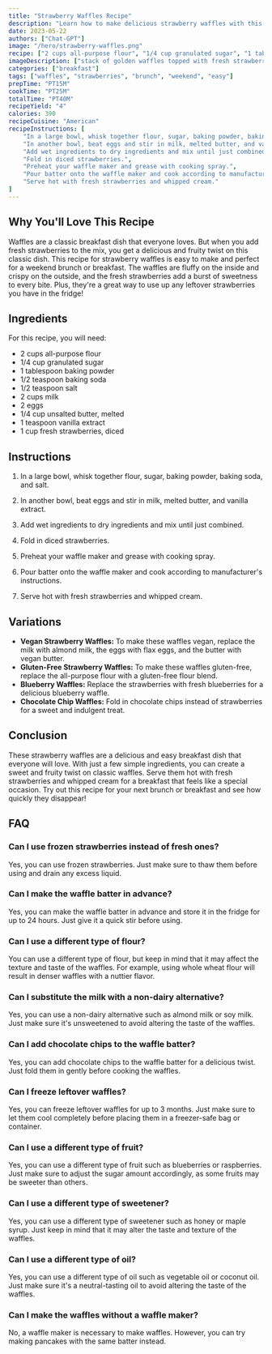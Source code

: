 ```yaml
---
title: "Strawberry Waffles Recipe"
description: "Learn how to make delicious strawberry waffles with this easy recipe. Perfect for a weekend brunch or breakfast!"
date: 2023-05-22
authors: ["Chat-GPT"]
image: "/hero/strawberry-waffles.png"
recipe: ["2 cups all-purpose flour", "1/4 cup granulated sugar", "1 tablespoon baking powder", "1/2 teaspoon baking soda", "1/2 teaspoon salt", "2 cups milk", "2 eggs", "1/4 cup unsalted butter, melted", "1 teaspoon vanilla extract", "1 cup fresh strawberries, diced"]
imageDescription: ["stack of golden waffles topped with fresh strawberries and whipped cream"]
categories: ["breakfast"]
tags: ["waffles", "strawberries", "brunch", "weekend", "easy"]
prepTime: "PT15M"
cookTime: "PT25M"
totalTime: "PT40M"
recipeYield: "4"
calories: 390
recipeCuisine: "American"
recipeInstructions: [
    "In a large bowl, whisk together flour, sugar, baking powder, baking soda, and salt.",
    "In another bowl, beat eggs and stir in milk, melted butter, and vanilla extract.",
    "Add wet ingredients to dry ingredients and mix until just combined.",
    "Fold in diced strawberries.",
    "Preheat your waffle maker and grease with cooking spray.",
    "Pour batter onto the waffle maker and cook according to manufacturer's instructions.",
    "Serve hot with fresh strawberries and whipped cream."
]
---
```


## Why You'll Love This Recipe

Waffles are a classic breakfast dish that everyone loves. But when you add fresh strawberries to the mix, you get a delicious and fruity twist on this classic dish. This recipe for strawberry waffles is easy to make and perfect for a weekend brunch or breakfast. The waffles are fluffy on the inside and crispy on the outside, and the fresh strawberries add a burst of sweetness to every bite. Plus, they're a great way to use up any leftover strawberries you have in the fridge!

## Ingredients

For this recipe, you will need:

- 2 cups all-purpose flour
- 1/4 cup granulated sugar
- 1 tablespoon baking powder
- 1/2 teaspoon baking soda
- 1/2 teaspoon salt
- 2 cups milk
- 2 eggs
- 1/4 cup unsalted butter, melted
- 1 teaspoon vanilla extract
- 1 cup fresh strawberries, diced

## Instructions

1. In a large bowl, whisk together flour, sugar, baking powder, baking soda, and salt.

2. In another bowl, beat eggs and stir in milk, melted butter, and vanilla extract.

3. Add wet ingredients to dry ingredients and mix until just combined.

4. Fold in diced strawberries.

5. Preheat your waffle maker and grease with cooking spray.

6. Pour batter onto the waffle maker and cook according to manufacturer's instructions.

7. Serve hot with fresh strawberries and whipped cream.

## Variations

- **Vegan Strawberry Waffles:** To make these waffles vegan, replace the milk with almond milk, the eggs with flax eggs, and the butter with vegan butter.
- **Gluten-Free Strawberry Waffles:** To make these waffles gluten-free, replace the all-purpose flour with a gluten-free flour blend.
- **Blueberry Waffles:** Replace the strawberries with fresh blueberries for a delicious blueberry waffle.
- **Chocolate Chip Waffles:** Fold in chocolate chips instead of strawberries for a sweet and indulgent treat.

## Conclusion

These strawberry waffles are a delicious and easy breakfast dish that everyone will love. With just a few simple ingredients, you can create a sweet and fruity twist on classic waffles. Serve them hot with fresh strawberries and whipped cream for a breakfast that feels like a special occasion. Try out this recipe for your next brunch or breakfast and see how quickly they disappear!

## FAQ

### Can I use frozen strawberries instead of fresh ones?

Yes, you can use frozen strawberries. Just make sure to thaw them before using and drain any excess liquid.

### Can I make the waffle batter in advance?

Yes, you can make the waffle batter in advance and store it in the fridge for up to 24 hours. Just give it a quick stir before using.

### Can I use a different type of flour?

You can use a different type of flour, but keep in mind that it may affect the texture and taste of the waffles. For example, using whole wheat flour will result in denser waffles with a nuttier flavor.

### Can I substitute the milk with a non-dairy alternative?

Yes, you can use a non-dairy alternative such as almond milk or soy milk. Just make sure it's unsweetened to avoid altering the taste of the waffles.

### Can I add chocolate chips to the waffle batter?

Yes, you can add chocolate chips to the waffle batter for a delicious twist. Just fold them in gently before cooking the waffles.

### Can I freeze leftover waffles?

Yes, you can freeze leftover waffles for up to 3 months. Just make sure to let them cool completely before placing them in a freezer-safe bag or container.

### Can I use a different type of fruit?

Yes, you can use a different type of fruit such as blueberries or raspberries. Just make sure to adjust the sugar amount accordingly, as some fruits may be sweeter than others.

### Can I use a different type of sweetener?

Yes, you can use a different type of sweetener such as honey or maple syrup. Just keep in mind that it may alter the taste and texture of the waffles.

### Can I use a different type of oil?

Yes, you can use a different type of oil such as vegetable oil or coconut oil. Just make sure it's a neutral-tasting oil to avoid altering the taste of the waffles.

### Can I make the waffles without a waffle maker?

No, a waffle maker is necessary to make waffles. However, you can try making pancakes with the same batter instead.